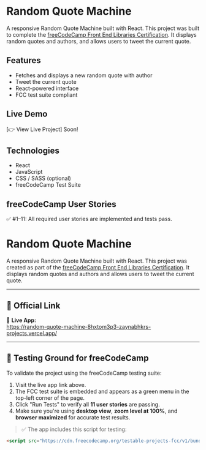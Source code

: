
# Random Quote Machine

A responsive Random Quote Machine built with React. This project was built to complete the [freeCodeCamp Front End Libraries Certification](https://www.freecodecamp.org/learn/front-end-development-libraries/). It displays random quotes and authors, and allows users to tweet the current quote.

## Features

- Fetches and displays a new random quote with author
- Tweet the current quote
- React-powered interface
- FCC test suite compliant

## Live Demo

[👉 View Live Project] Soon!

## Technologies

- React
- JavaScript
- CSS / SASS (optional)
- freeCodeCamp Test Suite

## freeCodeCamp User Stories

✅ #1–11: All required user stories are implemented and tests pass.

# Random Quote Machine

A responsive Random Quote Machine built with React. This project was created as part of the [freeCodeCamp Front End Libraries Certification](https://www.freecodecamp.org/learn/front-end-development-libraries/). It displays random quotes and authors and allows users to tweet the current quote.

---

## 🚀 Official Link

🔗 **Live App:**  
https://random-quote-machine-8hxtom3p3-zaynabhkrs-projects.vercel.app/

---

## 🧪 Testing Ground for freeCodeCamp

To validate the project using the freeCodeCamp testing suite:

1. Visit the live app link above.
2. The FCC test suite is embedded and appears as a green menu in the top-left corner of the page.
3. Click "Run Tests" to verify all **11 user stories** are passing.
4. Make sure you're using **desktop view**, **zoom level at 100%**, and **browser maximized** for accurate test results.

> ✅ The app includes this script for testing:
```html
<script src="https://cdn.freecodecamp.org/testable-projects-fcc/v1/bundle.js"></script>


